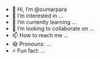 - 👋 Hi, I’m @oumarpara
- 👀 I’m interested in ...
- 🌱 I’m currently learning ...
- 💞️ I’m looking to collaborate on ...
- 📫 How to reach me ...
- 😄 Pronouns: ...
- ⚡ Fun fact: ...

<!---
oumarpara/oumarpara is a ✨ special ✨ repository because its `README.md` (this file) appears on your GitHub profile.
You can click the Preview link to take a look at your changes.
--->
